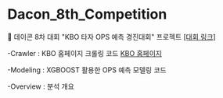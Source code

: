 # Dacon_8th_Competition
:medal_sports: 데이콘 8차 대회 "KBO 타자 OPS 예측 경진대회" 프로젝트 [[대회 링크]](https://dacon.io/competitions/official/62540/overview/)

-Crawler : KBO 홈페이지 크롤링 코드 [KBO 홈페이지](https://www.koreabaseball.com/Record/Player/HitterBasic/Basic1.aspx)

-Modeling : XGBOOST 활용한 OPS 예측 모델링 코드

-Overview : 분석 개요
